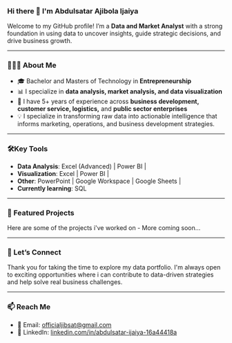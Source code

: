 ### Hi there 👋 I'm Abdulsatar Ajibola Ijaiya

Welcome to my GitHub profile! I’m a **Data and Market Analyst** with a strong foundation in using data to uncover insights, guide strategic decisions, and drive business growth.

---

### 👨🏽‍💻 About Me
- 🎓 Bachelor and Masters of Technology in **Entrepreneurship**
- 📊 I specialize in **data analysis, market analysis, and data visualization**
- 💼 I have 5+ years of experience across **business development, customer service, logistics,** and **public sector enterprises**
- 💡 I specialize in transforming raw data into actionable intelligence that informs marketing, operations, and business development strategies.

---

### 🛠️Key Tools
- **Data Analysis**: Excel (Advanced) | Power BI |
- **Visualization**: Excel | Power BI |
- **Other**: PowerPoint | Google Workspace | Google Sheets |
- **Currently learning**: SQL

---

### 🔎 Featured Projects
Here are some of the projects i've worked on - More coming soon...

---

### 🤝 Let’s Connect
Thank you for taking the time to explore my data portfolio. I'm always open to exciting opportunities where i can contribute to data-driven strategies and help solve real business challenges.

---

### 📫 Reach Me
- 📧 Email: [officialjibsat@gmail.com](mailto:officialjibsat@gmail.com)
- 💼 LinkedIn: [linkedin.com/in/abdulsatar-ijaiya-16a44418a](https://www.linkedin.com/in/abdulsatar-ijaiya-16a44418a)
